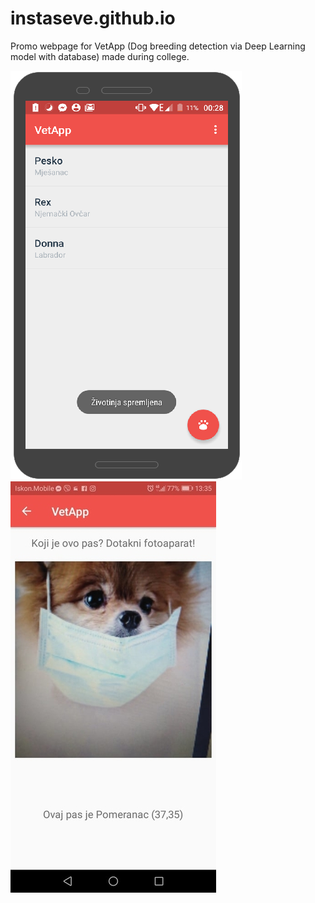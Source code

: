 # instaseve.github.io

Promo webpage for VetApp (Dog breeding detection via Deep Learning model with database) made during college.

![List of dogs](https://github.com/instaseve/VetApp-Web-page/blob/master/img/mockup3.png)             ![Breed detection](https://github.com/instaseve/VetApp-Web-page/blob/master/img/vetapp.jpg) 

